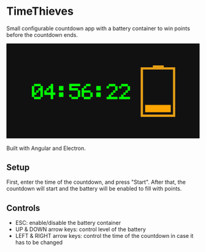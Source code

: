 # TimeThieves

Small configurable countdown app with a battery container to win points before the countdown ends.

![alt text](https://github.com/guillemcordoba/TimeThieves/raw/master/src/assets/screenshot.png "Screenshot")

Built with Angular and Electron.

## Setup

First, enter the time of the countdown, and press "Start". After that, the countdown will start and
the battery will be enabled to fill with points.

## Controls

* ESC: enable/disable the battery container
* UP & DOWN arrow keys: control level of the battery
* LEFT & RIGHT arrow keys: control the time of the countdown in case it has to be changed